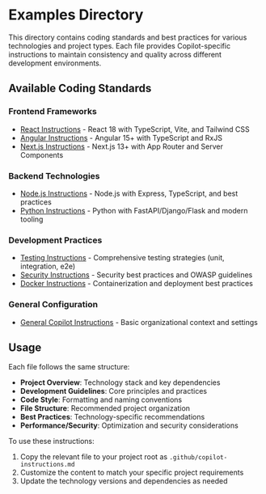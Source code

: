 
# Examples Directory

This directory contains coding standards and best practices for various technologies and project types. Each file provides Copilot-specific instructions to maintain consistency and quality across different development environments.

## Available Coding Standards

### Frontend Frameworks
* [React Instructions](REACT-copilot-instructions.md) - React 18 with TypeScript, Vite, and Tailwind CSS
* [Angular Instructions](ANGULAR-copilot-instructions.md) - Angular 15+ with TypeScript and RxJS
* [Next.js Instructions](NEXTJS-copilot-instructions.md) - Next.js 13+ with App Router and Server Components

### Backend Technologies
* [Node.js Instructions](NODE-copilot-instructions.md) - Node.js with Express, TypeScript, and best practices
* [Python Instructions](PYTHON-copilot-instructions.md) - Python with FastAPI/Django/Flask and modern tooling

### Development Practices
* [Testing Instructions](TESTING-copilot-instructions.md) - Comprehensive testing strategies (unit, integration, e2e)
* [Security Instructions](SECURITY-copilot-instructions.md) - Security best practices and OWASP guidelines
* [Docker Instructions](DOCKER-copilot-instructions.md) - Containerization and deployment best practices

### General Configuration
* [General Copilot Instructions](Copilot-Instructions.md) - Basic organizational context and settings

## Usage

Each file follows the same structure:
- **Project Overview**: Technology stack and key dependencies
- **Development Guidelines**: Core principles and practices
- **Code Style**: Formatting and naming conventions
- **File Structure**: Recommended project organization
- **Best Practices**: Technology-specific recommendations
- **Performance/Security**: Optimization and security considerations

To use these instructions:
1. Copy the relevant file to your project root as `.github/copilot-instructions.md`
2. Customize the content to match your specific project requirements
3. Update the technology versions and dependencies as needed